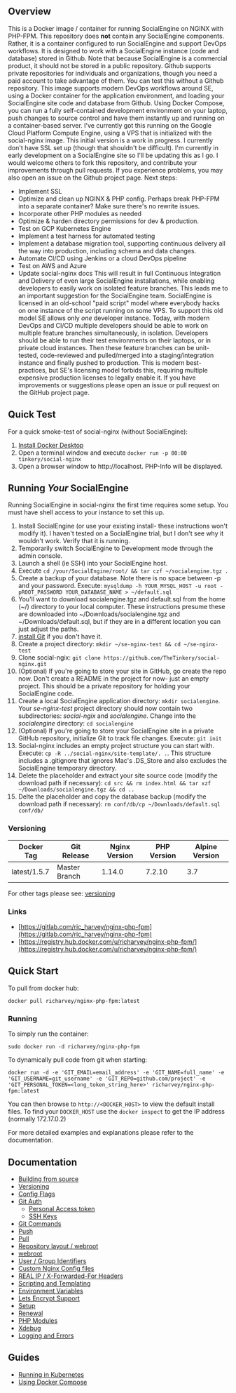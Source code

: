 ## Overview
This is a Docker image / container for running SocialEngine on NGINX with PHP-FPM.
This repository does **not** contain any SocialEngine components. Rather, it is a container configured to run SocialEngine and support DevOps workflows. It is designed to work with a SocialEngine instance (code and database) stored in Github. Note that because SocialEngine is a commercial product, it should not be stored in a public repository. Github supports private repositories for individuals and organizations, though you need a paid account to take advantage of them. You can test this without a Github repository.
This image supports modern DevOps workflows around SE, using a Docker container for the application environment, and loading your SocialEngine site code and database from Github. Using Docker Compose, you can run a fully self-contained development environment on your laptop, push changes to source control and have them instantly up and running on a container-based server. I've currently got this running on the Google Cloud Platform Compute Engine, using a VPS that is initialized with the social-nginx image.
This initial version is a work in progress. I currently don't have SSL set up (though that shouldn't be difficult). I'm currently in early development on a SocialEngine site so I'll be updating this as I go. I would welcome others to fork this repository, and contribute your improvements through pull requests. If you experience problems, you may also open an issue on the Github project page.
Next steps:
* Implement SSL
* Optimize and clean up NGINX & PHP config. Perhaps break PHP-FPM into a separate container? Make sure there's no rewrite issues.
* Incorporate other PHP modules as needed
* Optimize & harden directory permissions for dev & production.
* Test on GCP Kubernetes Engine
* Implement a test harness for automated testing
* Implement a database migration tool, supporting continuous delivery all the way into production, including schema and data changes.
* Automate CI/CD using Jenkins or a cloud DevOps pipeline
* Test on AWS and Azure
* Update social-nginx docs
This will result in full Continuous Integration and Delivery of even large SocialEngine installations, while enabling developers to easily work on isolated feature branches.
This leads me to an important suggestion for the SocialEngine team. SocialEngine is licensed in an old-school "paid script" model where everybody hacks on one instance of the script running on some VPS. To support this old model SE allows only *one* developer instance. Today, with modern DevOps and CI/CD multiple developers should be able to work on multiple feature branches simultaneously, in isolation. Developers should be able to run their test environments on their laptops, or in private cloud instances. Then these feature branches can be unit-tested, code-reviewed and pulled/merged into a staging/integration instance and finally pushed to production. This is modern best-practices, but SE's licensing model forbids this, requiring multiple expensive production licenses to legally enable it.
If you have improvements or suggestions please open an issue or pull request on the GitHub project page.
## Quick Test
For a quick smoke-test of social-nginx (without SocialEngine):
1. [Install Docker Desktop](https://www.docker.com/products/docker-desktop "Docker Desktop")
2. Open a terminal window and execute `docker run -p 80:80 tinkery/social-nginx`
3. Open a browser window to http://localhost. PHP-Info will be displayed.
## Running *Your* SocialEngine
Running SocialEngine in social-nginx the first time requires some setup. You must have shell access to your instance to set this up.
1. Install SocialEngine (or use your existing install- these instructions won't modify it). I haven't tested on a SocialEngine trial, but I don't see why it wouldn't work. Verify that it is running.
2. Temporarily switch SocialEngine to Development mode through the admin console.
3. Launch a shell (ie SSH) into your SocialEngine host.
4. Execute `cd /your/SocialEngine/root/ && tar czf ~/socialengine.tgz .`
5. Create a backup of your database. Note there is no space between -p and your password. Execute: `mysqldump -h YOUR_MYSQL_HOST -u root -pROOT_PASSWORD YOUR_DATABASE_NAME > ~/default.sql`
6. You'll want to download socialengine.tgz and default.sql from the home (~/) directory to your local computer. These instructions presume these are downloaded into ~/Downloads/socialengine.tgz and ~/Downloads/default.sql, but if they are in a different location you can just adjust the paths.
7. [install Git](https://git-scm.com/book/en/v2/Getting-Started-Installing-Git) if you don't have it.
8. Create a project directory: `mkdir ~/se-nginx-test && cd ~/se-nginx-test`
9. Clone social-ngix: `git clone https://github.com/TheTinkery/social-nginx.git`
10. (Optional) If you're going to store your site in GitHub, go create the repo now. Don't create a README in the project for now- just an empty project. This should be a private repository for holding your SocialEngine code.
11.  Create a local SocialEngine application directory: `mkdir socialengine`. Your *se-nginx-test* project directory should now contain two subdirectories: *social-ngix* and *socialengine*. Change into the *socialengine* directory: `cd socialengine`
12. (Optional) If you're going to store your SocialEngine site in a private GitHub repository, initialize Git to track file changes. Execute: `git init`
13. Social-nginx includes an empty project structure you can start with. Execute: `cp -R ../social-nginx/site-template/. .`. This structure includes a .gitignore that ignores Mac's .DS_Store and also excludes the SocialEngine temporary directory.
14. Delete the placeholder and extract your site source code (modify the download path if necessary): `cd src && rm index.html && tar xzf ~/Downloads/socialengine.tgz && cd ..`
15. Delte the placeholder and copy the database backup (modify the download path if necessary): `rm conf/db/cp ~/Downloads/default.sql conf/db/`


### Versioning
| Docker Tag | Git Release | Nginx Version | PHP Version | Alpine Version |
|-----|-------|-----|--------|--------|
| latest/1.5.7 | Master Branch |1.14.0 | 7.2.10 | 3.7 |

For other tags please see: [versioning](https://gitlab.com/ric_harvey/nginx-php-fpm/blob/master/docs/versioning.md)

### Links
- [https://gitlab.com/ric_harvey/nginx-php-fpm](https://gitlab.com/ric_harvey/nginx-php-fpm)
- [https://registry.hub.docker.com/u/richarvey/nginx-php-fpm/](https://registry.hub.docker.com/u/richarvey/nginx-php-fpm/)

## Quick Start
To pull from docker hub:
```
docker pull richarvey/nginx-php-fpm:latest
```
### Running
To simply run the container:
```
sudo docker run -d richarvey/nginx-php-fpm
```
To dynamically pull code from git when starting:
```
docker run -d -e 'GIT_EMAIL=email_address' -e 'GIT_NAME=full_name' -e 'GIT_USERNAME=git_username' -e 'GIT_REPO=github.com/project' -e 'GIT_PERSONAL_TOKEN=<long_token_string_here>' richarvey/nginx-php-fpm:latest
```

You can then browse to ```http://<DOCKER_HOST>``` to view the default install files. To find your ```DOCKER_HOST``` use the ```docker inspect``` to get the IP address (normally 172.17.0.2)

For more detailed examples and explanations please refer to the documentation.
## Documentation

- [Building from source](https://gitlab.com/ric_harvey/nginx-php-fpm/blob/master/docs/building.md)
- [Versioning](https://gitlab.com/ric_harvey/nginx-php-fpm/blob/master/docs/versioning.md)
- [Config Flags](https://gitlab.com/ric_harvey/nginx-php-fpm/blob/master/docs/config_flags.md)
- [Git Auth](https://gitlab.com/ric_harvey/nginx-php-fpm/blob/master/docs/git_auth.md)
  - [Personal Access token](https://gitlab.com/ric_harvey/nginx-php-fpm/blob/master/docs/git_auth.md#personal-access-token)
  - [SSH Keys](https://gitlab.com/ric_harvey/nginx-php-fpm/blob/master/docs/git_auth.md#ssh-keys)
- [Git Commands](https://gitlab.com/ric_harvey/nginx-php-fpm/blob/master/docs/git_commands.md)
 - [Push](https://gitlab.com/ric_harvey/nginx-php-fpm/blob/master/docs/git_commands.md#push-code-to-git)
 - [Pull](https://gitlab.com/ric_harvey/nginx-php-fpm/blob/master/docs/git_commands.md#pull-code-from-git-refresh)
- [Repository layout / webroot](https://gitlab.com/ric_harvey/nginx-php-fpm/blob/master/docs/repo_layout.md)
 - [webroot](https://gitlab.com/ric_harvey/nginx-php-fpm/blob/master/docs/repo_layout.md#src--webroot)
- [User / Group Identifiers](https://gitlab.com/ric_harvey/nginx-php-fpm/blob/master/docs/UID_GID_Mapping.md)
- [Custom Nginx Config files](https://gitlab.com/ric_harvey/nginx-php-fpm/blob/master/docs/nginx_configs.md)
 - [REAL IP / X-Forwarded-For Headers](https://gitlab.com/ric_harvey/nginx-php-fpm/blob/master/docs/nginx_configs.md#real-ip--x-forwarded-for-headers)
- [Scripting and Templating](https://gitlab.com/ric_harvey/nginx-php-fpm/blob/master/docs/scripting_templating.md)
 - [Environment Variables](https://gitlab.com/ric_harvey/nginx-php-fpm/blob/master/docs/scripting_templating.md#using-environment-variables--templating)
- [Lets Encrypt Support](https://gitlab.com/ric_harvey/nginx-php-fpm/blob/master/docs/lets_encrypt.md)
 - [Setup](https://gitlab.com/ric_harvey/nginx-php-fpm/blob/master/docs/lets_encrypt.md#setup)
 - [Renewal](https://gitlab.com/ric_harvey/nginx-php-fpm/blob/master/docs/lets_encrypt.md#renewal)
- [PHP Modules](https://gitlab.com/ric_harvey/nginx-php-fpm/blob/master/docs/php_modules.md)
- [Xdebug](https://gitlab.com/ric_harvey/nginx-php-fpm/blob/master/docs/xdebug.md)
- [Logging and Errors](https://gitlab.com/ric_harvey/nginx-php-fpm/blob/master/docs/logs.md)

## Guides
- [Running in Kubernetes](https://gitlab.com/ric_harvey/nginx-php-fpm/blob/master/docs/guides/kubernetes.md)
- [Using Docker Compose](https://gitlab.com/ric_harvey/nginx-php-fpm/blob/master/docs/guides/docker_compose.md)
